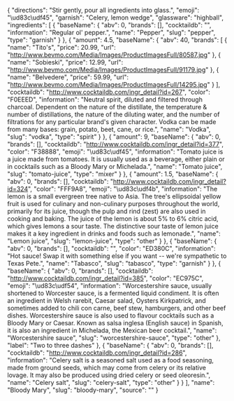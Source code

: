 {
    "directions": "Stir gently, pour all ingredients into glass.",
    "emoji": "\ud83c\udf45",
    "garnish": "Celery, lemon wedge",
    "glassware": "highball",
    "ingredients": [
        {
            "baseName": {
                "abv": 0,
                "brands": [],
                "cocktaildb": "",
                "information": "Regular ol' pepper.",
                "name": "Pepper",
                "slug": "pepper",
                "type": "garnish"
            }
        },
        {
            "amount": 4.5,
            "baseName": {
                "abv": 40,
                "brands": [
                    {
                        "name": "Tito's",
                        "price": 20.99,
                        "url": "http://www.bevmo.com/Media/Images/ProductImagesFull/80587.jpg"
                    },
                    {
                        "name": "Sobieski",
                        "price": 12.99,
                        "url": "http://www.bevmo.com/Media/Images/ProductImagesFull/91179.jpg"
                    },
                    {
                        "name": "Belvedere",
                        "price": 59.99,
                        "url": "http://www.bevmo.com/Media/Images/ProductImagesFull/14295.jpg"
                    }
                ],
                "cocktaildb": "http://www.cocktaildb.com/ingr_detail?id=267",
                "color": "F0EEED",
                "information": "Neutral spirit, diluted and filtered through charcoal. Dependent on the nature of the distillate, the temperature & number of distillations, the nature of the diluting water, and the number of filtrations for any particular brand's given character. Vodka can be made from many bases: grain, potato, beet, cane, or rice.",
                "name": "Vodka",
                "slug": "vodka",
                "type": "spirit"
            }
        },
        {
            "amount": 9,
            "baseName": {
                "abv": 0,
                "brands": [],
                "cocktaildb": "http://www.cocktaildb.com/ingr_detail?id=377",
                "color": "F38888",
                "emoji": "\ud83c\udf45",
                "information": "Tomato juice is a juice made from tomatoes. It is usually used as a beverage, either plain or in cocktails such as a Bloody Mary or Michelada.",
                "name": "Tomato juice",
                "slug": "tomato-juice",
                "type": "mixer"
            }
        },
        {
            "amount": 1.5,
            "baseName": {
                "abv": 0,
                "brands": [],
                "cocktaildb": "http://www.cocktaildb.com/ingr_detail?id=324",
                "color": "FFF9A8",
                "emoji": "\ud83c\udf4b",
                "information": "The lemon is a small evergreen tree native to Asia. The tree's ellipsoidal yellow fruit is used for culinary and non-culinary purposes throughout the world, primarily for its juice, though the pulp and rind (zest) are also used in cooking and baking. The juice of the lemon is about 5% to 6% citric acid, which gives lemons a sour taste. The distinctive sour taste of lemon juice makes it a key ingredient in drinks and foods such as lemonade.",
                "name": "Lemon juice",
                "slug": "lemon-juice",
                "type": "other"
            }
        },
        {
            "baseName": {
                "abv": 0,
                "brands": [],
                "cocktaildb": "",
                "color": "ED380C",
                "information": "Hot sauce!  Swap it with something else if you want -- we're sympathetic to Texas Pete.",
                "name": "Tabasco",
                "slug": "tabasco",
                "type": "garnish"
            }
        },
        {
            "baseName": {
                "abv": 0,
                "brands": [],
                "cocktaildb": "http://www.cocktaildb.com/ingr_detail?id=385",
                "color": "EC975C",
                "emoji": "\ud83c\udf54",
                "information": "Worcestershire sauce, usually shortened to Worcester sauce, is a fermented liquid condiment. It is often an ingredient in Welsh rarebit, Caesar salad, Oysters Kirkpatrick, and sometimes added to chili con carne, beef stew, hamburgers, and other beef dishes. Worcestershire sauce is also used to flavour cocktails such as a Bloody Mary or Caesar. Known as salsa inglesa (English sauce) in Spanish, it is also an ingredient in Michelada, the Mexican beer cocktail.",
                "name": "Worcestershire sauce",
                "slug": "worcestershire-sauce",
                "type": "other"
            },
            "label": "Two to three dashes"
        },
        {
            "baseName": {
                "abv": 0,
                "brands": [],
                "cocktaildb": "http://www.cocktaildb.com/ingr_detail?id=286",
                "information": "Celery salt is a seasoned salt used as a food seasoning, made from ground seeds, which may come from celery or its relative lovage. It may also be produced using dried celery or seed oleoresin.",
                "name": "Celery salt",
                "slug": "celery-salt",
                "type": "other"
            }
        }
    ],
    "name": "Bloody Mary",
    "slug": "bloody-mary",
    "source": ""
}